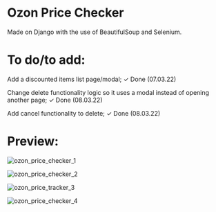 # Ozon Price Checker

Made on Django with the use of BeautifulSoup and Selenium.

# To do/to add:

Add a discounted items list page/modal; ✓ Done (07.03.22)

Change delete functionality logic so it uses a modal instead of opening another page; ✓ Done (08.03.22)

Add cancel functionality to delete; ✓ Done (08.03.22)

# Preview:

![ozon_price_checker_1](https://user-images.githubusercontent.com/86254474/157038366-be8e26dd-02b5-4a10-9bcb-e3a01e90ce29.png)

![ozon_price_checker_2](https://user-images.githubusercontent.com/86254474/157038396-0cfd6954-cc5c-403c-a8cb-0de1f4947964.png)

![ozon_price_tracker_3](https://user-images.githubusercontent.com/86254474/156938375-5738fc4f-75d4-4479-a349-9544f210a1ff.png)

![ozon_price_checker_4](https://user-images.githubusercontent.com/86254474/157038407-1154d11a-29e0-49b5-ab51-b60bd99d5820.png)
